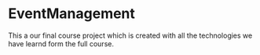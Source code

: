 # EventManagement
 This a our final course project which is created with all the technologies we have learnd form the full course.
